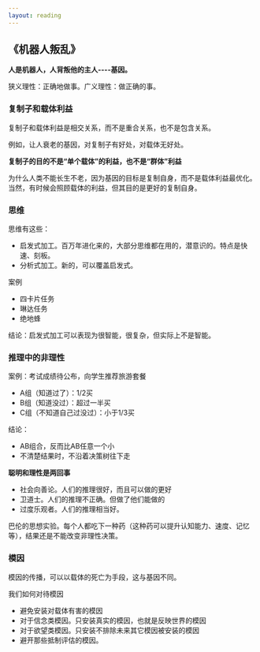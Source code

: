 ```yaml
---
layout: reading
---
```



## 《机器人叛乱》

**人是机器人，人背叛他的主人----基因。**

狭义理性：正确地做事。广义理性：做正确的事。  


### 复制子和载体利益

复制子和载体利益是相交关系，而不是重合关系，也不是包含关系。

例如，让人衰老的基因，对复制子有好处，对载体无好处。

**复制子的目的不是“单个载体”的利益，也不是“群体”利益**

为什么人类不能长生不老，因为基因的目标是复制自身，而不是载体利益最优化。当然，有时候会照顾载体的利益，但其目的是更好的复制自身。

### 思维
思维有这些：
- 启发式加工。百万年进化来的，大部分思维都在用的，潜意识的。特点是快速、刻板。
- 分析式加工。新的，可以覆盖启发式。

案例
- 四卡片任务
- 琳达任务
- 绝地蜂

结论：启发式加工可以表现为很智能，很复杂，但实际上不是智能。

### 推理中的非理性
案例：考试成绩待公布，向学生推荐旅游套餐
- A组（知道过了）：1/2买
- B组（知道没过）：超过一半买
- C组（不知道自己过没过）：小于1/3买

结论：
- AB组合，反而比AB任意一个小
- 不清楚结果时，不沿着决策树往下走

**聪明和理性是两回事**
- 社会向善论。人们的推理很好，而且可以做的更好
- 卫道士。人们的推理不正确。但做了他们能做的
- 过度乐观者。人们的推理相当好。

巴伦的思想实验。每个人都吃下一种药（这种药可以提升认知能力、速度、记忆等），结果还是不能改变非理性决策。

### 模因

模因的传播，可以以载体的死亡为手段，这与基因不同。

我们如何对待模因
- 避免安装对载体有害的模因
- 对于信念类模因。只安装真实的模因，也就是反映世界的模因
- 对于欲望类模因。只安装不排除未来其它模因被安装的模因
- 避开那些抵制评估的模因。
